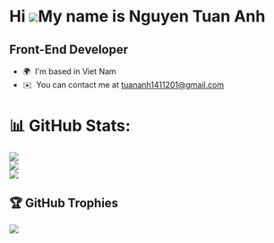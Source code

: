 Hi ![](https://user-images.githubusercontent.com/18350557/176309783-0785949b-9127-417c-8b55-ab5a4333674e.gif)My name is Nguyen Tuan Anh
=======================================================================================================================================

Front-End Developer
-------------------

* 🌍  I'm based in Viet Nam
* ✉️  You can contact me at [tuananh1411201@gmail.com](mailto:tuananh1411201@gmail.com)
  
# 📊 GitHub Stats:
![](https://github-readme-stats.vercel.app/api?username=tuananh141101&theme=shadow_blue&hide_border=false&include_all_commits=false&count_private=false)<br/>
![](https://nirzak-streak-stats.vercel.app/?user=tuananh141101&theme=shadow_blue&hide_border=false)<br/>
![](https://github-readme-stats.vercel.app/api/top-langs/?username=tuananh141101&theme=shadow_blue&hide_border=false&include_all_commits=false&count_private=false&layout=compact)

## 🏆 GitHub Trophies
![](https://github-profile-trophy.vercel.app/?username=tuananh141101&theme=radical&no-frame=false&no-bg=true&margin-w=4)

<!-- Proudly created with GPRM ( https://gprm.itsvg.in ) -->
